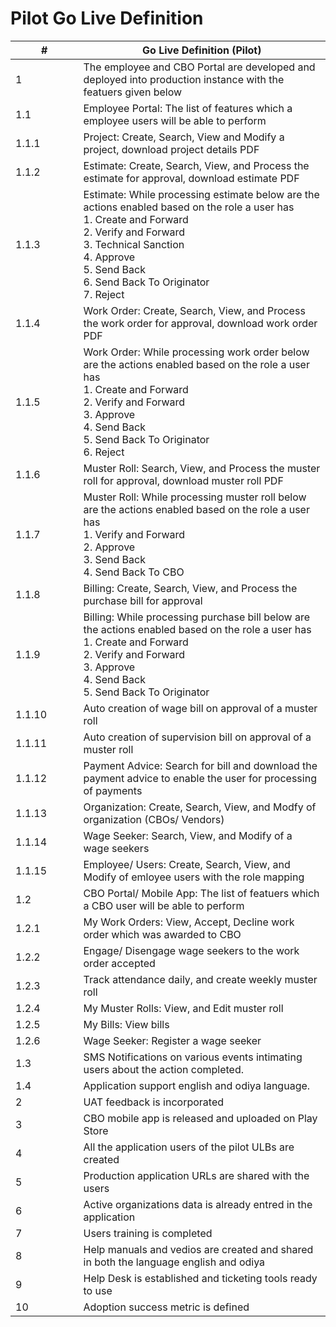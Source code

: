 # Pilot Go Live Definition

<table><thead><tr><th width="92.5">#</th><th>Go Live Definition (Pilot)</th></tr></thead><tbody><tr><td>1</td><td>The employee and CBO Portal are developed and deployed into production instance with the featuers given below</td></tr><tr><td>1.1</td><td>Employee Portal: The list of features which a employee users will be able to perform</td></tr><tr><td>1.1.1</td><td>Project: Create, Search, View and Modify a project, download project details PDF</td></tr><tr><td>1.1.2</td><td>Estimate: Create, Search, View, and Process the estimate for approval, download estimate PDF</td></tr><tr><td>1.1.3</td><td>Estimate: While processing estimate below are the actions enabled based on the role a user has<br>1. Create and Forward<br>2. Verify and Forward<br>3. Technical Sanction<br>4. Approve<br>5. Send Back<br>6. Send Back To Originator<br>7. Reject</td></tr><tr><td>1.1.4</td><td>Work Order: Create, Search, View, and Process the work order for approval, download work order PDF</td></tr><tr><td>1.1.5</td><td>Work Order: While processing work order below are the actions enabled based on the role a user has<br>1. Create and Forward<br>2. Verify and Forward<br>3. Approve<br>4. Send Back<br>5. Send Back To Originator<br>6. Reject</td></tr><tr><td>1.1.6</td><td>Muster Roll: Search, View, and Process the muster roll for approval, download muster roll PDF</td></tr><tr><td>1.1.7</td><td>Muster Roll: While processing muster roll below are the actions enabled based on the role a user has<br>1. Verify and Forward<br>2. Approve<br>3. Send Back<br>4. Send Back To CBO</td></tr><tr><td>1.1.8</td><td>Billing: Create, Search, View, and Process the purchase bill for approval</td></tr><tr><td>1.1.9</td><td>Billing: While processing purchase bill below are the actions enabled based on the role a user has<br>1. Create and Forward<br>2. Verify and Forward<br>3. Approve<br>4. Send Back<br>5. Send Back To Originator</td></tr><tr><td>1.1.10</td><td>Auto creation of wage bill on approval of a muster roll</td></tr><tr><td>1.1.11</td><td>Auto creation of supervision bill on approval of a muster roll</td></tr><tr><td>1.1.12</td><td>Payment Advice: Search for bill and download the payment advice to enable the user for processing of payments</td></tr><tr><td>1.1.13</td><td>Organization: Create, Search, View, and Modfy of organization (CBOs/ Vendors)</td></tr><tr><td>1.1.14</td><td>Wage Seeker: Search, View, and Modify of a wage seekers</td></tr><tr><td>1.1.15</td><td>Employee/ Users: Create, Search, View, and Modify of emloyee users with the role mapping</td></tr><tr><td>1.2</td><td>CBO Portal/ Mobile App: The list of featuers which a CBO user will be able to perform</td></tr><tr><td>1.2.1</td><td>My Work Orders: View, Accept, Decline work order which was awarded to CBO</td></tr><tr><td>1.2.2</td><td>Engage/ Disengage wage seekers to the work order accepted</td></tr><tr><td>1.2.3</td><td>Track attendance daily, and create weekly muster roll</td></tr><tr><td>1.2.4</td><td>My Muster Rolls: View, and Edit muster roll</td></tr><tr><td>1.2.5</td><td>My Bills: View bills</td></tr><tr><td>1.2.6</td><td>Wage Seeker: Register a wage seeker</td></tr><tr><td>1.3</td><td>SMS Notifications on various events intimating users about the action completed.</td></tr><tr><td>1.4</td><td>Application support english and odiya language.</td></tr><tr><td>2</td><td>UAT feedback is incorporated</td></tr><tr><td>3</td><td>CBO mobile app is released and uploaded on Play Store</td></tr><tr><td>4</td><td>All the application users of the pilot ULBs are created</td></tr><tr><td>5</td><td>Production application URLs are shared with the users</td></tr><tr><td>6</td><td>Active organizations data is already entred in the application</td></tr><tr><td>7</td><td>Users training is completed</td></tr><tr><td>8</td><td>Help manuals and vedios are created and shared in both the language english and odiya</td></tr><tr><td>9</td><td>Help Desk is established and ticketing tools ready to use</td></tr><tr><td>10</td><td>Adoption success metric is defined</td></tr></tbody></table>
